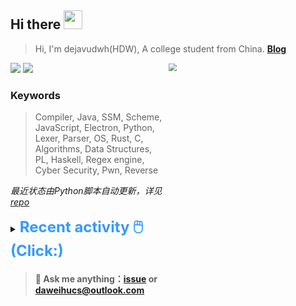 ## Hi there <img src="https://raw.githubusercontent.com/MartinHeinz/MartinHeinz/master/wave.gif" width="30px">

> Hi, I'm dejavudwh(HDW), A college student from China. **[Blog](https://www.cnblogs.com/secoding)** 

![](https://komarev.com/ghpvc/?username=dejavudwh)
<img src="https://img.shields.io/badge/BLOG-dejavudwh-blue"><a href="https://www.cnblogs.com/secoding/"></a></img>
<img align="right" width="50%" src="https://github-readme-stats.vercel.app/api?username=dejavudwh&show_icons=true&theme=onedark&count_private=true" style="zoom: 80%;" /> 

### Keywords 

> Compiler, Java, SSM, Scheme, JavaScript, Electron, Python, Lexer, Parser, OS, Rust, C, Algorithms, Data Structures, PL, Haskell, Regex engine, Cyber Security, Pwn, Reverse

*最近状态由Python脚本自动更新，详见<a href="https://github.com/dejavudwh/dejavudwh"> repo</a>*

<details>

  <summary><font size="5.5" color="#3399FF"><b>Recent activity 🖱️(Click:)</b></font></summary>

  - <details open>

    <summary><font size="3.5" color="#3399FF"><b>Recent Post 🖱️</b></font></summary>
    <br>
    <table>
    <tr>
    <td>
    <!-- ZHIHUPOSTS:START --> 

    <!-- ZHIHUPOSTS:END -->
    </td>
    <td>
    <!-- GITHUB:START -->

    - [dejavudwh forked dejavudwh/tetragon from cilium/tetragon](https://github.com/dejavudwh/tetragon) - 2023-02-19T03:04:51Z
    - [dejavudwh forked dejavudwh/KubeArmor from kubearmor/KubeArmor](https://github.com/dejavudwh/KubeArmor) - 2023-02-18T09:46:55Z
    - [dejavudwh forked dejavudwh/provbpf from saBPF-project/provbpf](https://github.com/dejavudwh/provbpf) - 2023-02-18T02:30:46Z
    - [dejavudwh forked dejavudwh/sabpf-kernel from saBPF-project/sabpf-kernel](https://github.com/dejavudwh/sabpf-kernel) - 2023-02-18T02:30:10Z
    - [dejavudwh starred hua1995116/react-resume-site](https://github.com/hua1995116/react-resume-site) - 2023-02-15T14:11:11Z
    <!-- GITHUB:END -->
    </td>
    </tr>
    </table>
  </details>

</details>

> #### 💬 Ask me anything：[issue](https://github.com/dejavudwh/dejavudwh/issues) or [daweihucs@outlook.com](mailto:daweihucs@outlook.com)
